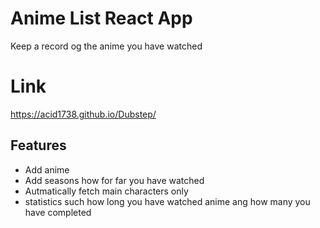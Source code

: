 # Anime List React App

Keep a record og the anime you have  watched

# Link

https://acid1738.github.io/Dubstep/

## Features

* Add anime
* Add seasons how for far you have watched
* Autmatically fetch main characters only
* statistics such how long you have watched anime ang how many you have completed
